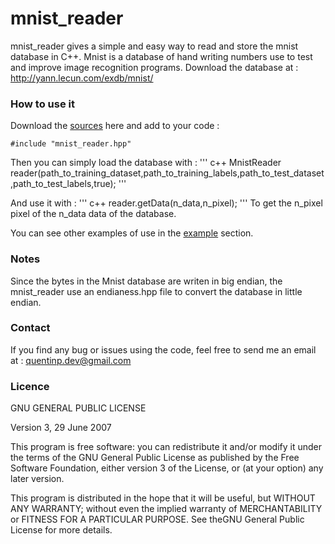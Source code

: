 # mnist_reader

mnist_reader gives a simple and easy way to read and store the mnist database in C++.
Mnist is a database of hand writing numbers use to test and improve image recognition programs.
Download the database at :
http://yann.lecun.com/exdb/mnist/

### How to use it

Download the [sources](sources/) here and add to your code :
```
#include "mnist_reader.hpp"
```

Then you can simply load the database with :
''' c++
MnistReader reader(path_to_training_dataset,path_to_training_labels,path_to_test_dataset,path_to_test_labels,true);
'''

And use it with :
''' c++
reader.getData(n_data,n_pixel);
'''
To get the n_pixel pixel of the n_data data of the database.

You can see other examples of use in the [example](examples/) section.

### Notes

Since the bytes in the Mnist database are writen in big endian, the mnist_reader use an endianess.hpp file to convert the database in little endian.

### Contact

If you find any bug or issues using the code, feel free to send me an email at :
quentinp.dev@gmail.com

### Licence

GNU GENERAL PUBLIC LICENSE

Version 3, 29 June 2007

This program is free software: you can redistribute it and/or modify
it under the terms of the GNU General Public License as published by
the Free Software Foundation, either version 3 of the License, or
(at your option) any later version.

This program is distributed in the hope that it will be useful,
but WITHOUT ANY WARRANTY; without even the implied warranty of
MERCHANTABILITY or FITNESS FOR A PARTICULAR PURPOSE.
See theGNU General Public License for more details.
